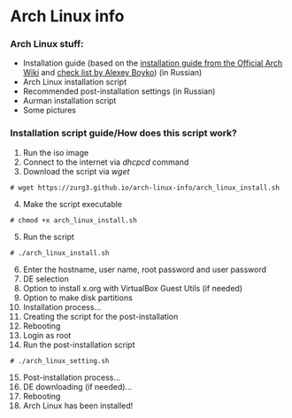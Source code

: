 # Arch Linux info
### Arch Linux stuff:
* Installation guide (based on the [installation guide from the Official Arch Wiki](https://wiki.archlinux.org/index.php/Installation_guide_(%D0%A0%D1%83%D1%81%D1%81%D0%BA%D0%B8%D0%B9)) and [check list by Alexey Boyko](https://docs.google.com/document/d/1IsTwkhYvYde9y3zTD1EscqockzdtdUYcItnAglYfZdU)) (in Russian)
* Arch Linux installation script
* Recommended post-installation settings (in Russian)
* Aurman installation script
* Some pictures

### Installation script guide/How does this script work?
1. Run the iso image
2. Connect to the internet via *dhcpcd* command
3. Download the script via *wget*
```
# wget https://zurg3.github.io/arch-linux-info/arch_linux_install.sh
```
4. Make the script executable
```
# chmod +x arch_linux_install.sh
```
5. Run the script
```
# ./arch_linux_install.sh
```
6. Enter the hostname, user name, root password and user password
7. DE selection
8. Option to install x.org with VirtualBox Guest Utils (if needed)
9. Option to make disk partitions
10. Installation process...
11. Creating the script for the post-installation
12. Rebooting
13. Login as root
14. Run the post-installation script
```
# ./arch_linux_setting.sh
```
15. Post-installation process...
16. DE downloading (if needed)...
17. Rebooting
18. Arch Linux has been installed!
